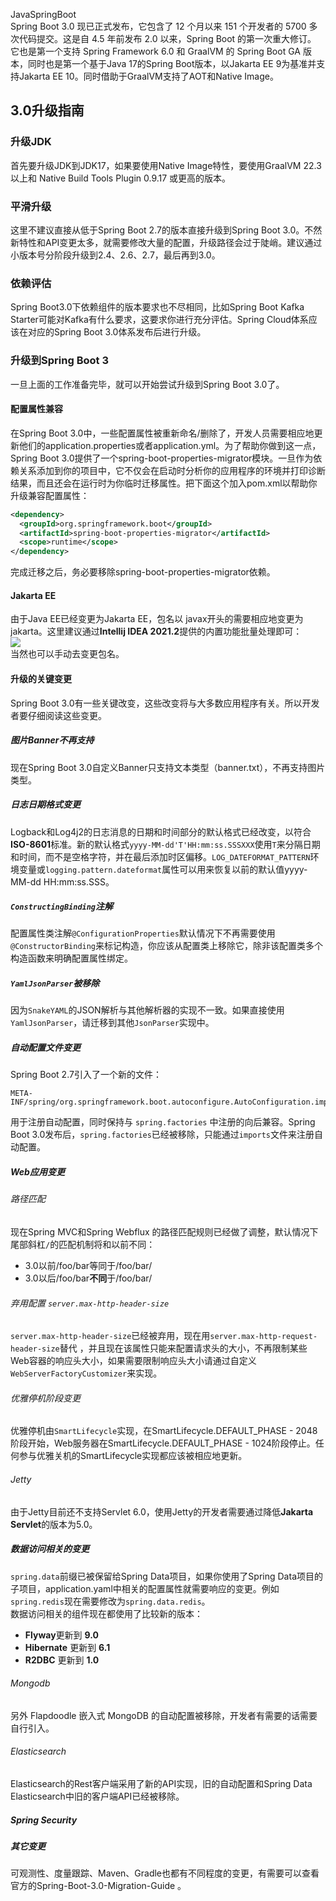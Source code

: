 JavaSpringBoot<br />Spring Boot 3.0 现已正式发布，它包含了 12 个月以来 151 个开发者的 5700 多次代码提交。这是自 4.5 年前发布 2.0 以来，Spring Boot 的第一次重大修订。<br />它也是第一个支持 Spring Framework 6.0 和 GraalVM 的 Spring Boot GA 版本，同时也是第一个基于Java 17的Spring Boot版本，以Jakarta EE 9为基准并支持Jakarta EE 10。同时借助于GraalVM支持了AOT和Native Image。
<a name="CmBa1"></a>
## 3.0升级指南
<a name="z4JhA"></a>
### 升级JDK
首先要升级JDK到JDK17，如果要使用Native Image特性，要使用GraalVM 22.3以上和 Native Build Tools Plugin 0.9.17 或更高的版本。
<a name="dC11i"></a>
### 平滑升级
这里不建议直接从低于Spring Boot 2.7的版本直接升级到Spring Boot 3.0。不然新特性和API变更太多，就需要修改大量的配置，升级路径会过于陡峭。建议通过小版本号分阶段升级到2.4、2.6、2.7，最后再到3.0。
<a name="yEuvY"></a>
### 依赖评估
Spring Boot3.0下依赖组件的版本要求也不尽相同，比如Spring Boot Kafka Starter可能对Kafka有什么要求，这要求你进行充分评估。Spring Cloud体系应该在对应的Spring Boot 3.0体系发布后进行升级。
<a name="ZxxqE"></a>
### 升级到Spring Boot 3
一旦上面的工作准备完毕，就可以开始尝试升级到Spring Boot 3.0了。
<a name="aGt1W"></a>
#### 配置属性兼容
在Spring Boot 3.0中，一些配置属性被重新命名/删除了，开发人员需要相应地更新他们的application.properties或者application.yml。为了帮助你做到这一点，Spring Boot 3.0提供了一个spring-boot-properties-migrator模块。一旦作为依赖关系添加到你的项目中，它不仅会在启动时分析你的应用程序的环境并打印诊断结果，而且还会在运行时为你临时迁移属性。把下面这个加入pom.xml以帮助你升级兼容配置属性：
```xml
<dependency>
  <groupId>org.springframework.boot</groupId>
  <artifactId>spring-boot-properties-migrator</artifactId>
  <scope>runtime</scope>
</dependency>
```
完成迁移之后，务必要移除spring-boot-properties-migrator依赖。
<a name="um7R1"></a>
#### Jakarta EE
由于Java EE已经变更为Jakarta EE，包名以 javax开头的需要相应地变更为jakarta。这里建议通过**Intellij IDEA 2021.2**提供的内置功能批量处理即可：<br />![](https://cdn.nlark.com/yuque/0/2022/gif/396745/1669364351615-ef90f6cb-133e-4e42-be2b-e7a5e3ad59e7.gif#averageHue=%23414248&clientId=uc36c3b1c-2096-4&from=paste&id=uc62b520c&originHeight=432&originWidth=1080&originalType=url&ratio=1&rotation=0&showTitle=false&status=done&style=none&taskId=u4e61d470-c3d8-4087-bf8c-9bbb527cf4f&title=)<br />当然也可以手动去变更包名。
<a name="LxItT"></a>
#### 升级的关键变更
Spring Boot 3.0有一些关键改变，这些改变将与大多数应用程序有关。所以开发者要仔细阅读这些变更。
<a name="A0X5T"></a>
##### 图片Banner不再支持
现在Spring Boot 3.0自定义Banner只支持文本类型（banner.txt），不再支持图片类型。
<a name="K594M"></a>
##### 日志日期格式变更
Logback和Log4j2的日志消息的日期和时间部分的默认格式已经改变，以符合**ISO-8601**标准。新的默认格式`yyyy-MM-dd'T'HH:mm:ss.SSSXXX`使用`T`来分隔日期和时间，而不是空格字符，并在最后添加时区偏移。`LOG_DATEFORMAT_PATTERN`环境变量或`logging.pattern.dateformat`属性可以用来恢复以前的默认值yyyy-MM-dd HH:mm:ss.SSS。
<a name="WMAAu"></a>
##### `ConstructingBinding`注解
配置属性类注解`@ConfigurationProperties`默认情况下不再需要使用`@ConstructorBinding`来标记构造，你应该从配置类上移除它，除非该配置类多个构造函数来明确配置属性绑定。
<a name="QTh3C"></a>
##### `YamlJsonParser`被移除
因为`SnakeYAML`的JSON解析与其他解析器的实现不一致。如果直接使用`YamlJsonParser`，请迁移到其他`JsonParser`实现中。
<a name="VUgtv"></a>
##### 自动配置文件变更
Spring Boot 2.7引入了一个新的文件：
```
META-INF/spring/org.springframework.boot.autoconfigure.AutoConfiguration.imports
```
用于注册自动配置，同时保持与 `spring.factories` 中注册的向后兼容。Spring Boot 3.0发布后，`spring.factories`已经被移除，只能通过`imports`文件来注册自动配置。
<a name="NEioY"></a>
##### Web应用变更
<a name="kSHOD"></a>
###### 路径匹配
现在Spring MVC和Spring Webflux 的路径匹配规则已经做了调整，默认情况下尾部斜杠`/`的匹配机制将和以前不同：

- 3.0以前/foo/bar等同于/foo/bar/
- 3.0以后/foo/bar**不同**于/foo/bar/
<a name="s0fsT"></a>
###### 弃用配置 `server.max-http-header-size`
`server.max-http-header-size`已经被弃用，现在用`server.max-http-request-header-size`替代 ，并且现在该属性只能来配置请求头的大小，不再限制某些Web容器的响应头大小，如果需要限制响应头大小请通过自定义`WebServerFactoryCustomizer`来实现。
<a name="DiHyi"></a>
###### 优雅停机阶段变更
优雅停机由`SmartLifecycle`实现，在SmartLifecycle.DEFAULT_PHASE - 2048阶段开始，Web服务器在SmartLifecycle.DEFAULT_PHASE - 1024阶段停止。任何参与优雅关机的SmartLifecycle实现都应该被相应地更新。
<a name="kMhiU"></a>
###### Jetty
由于Jetty目前还不支持Servlet 6.0，使用Jetty的开发者需要通过降低**Jakarta Servlet**的版本为5.0。
<a name="QCgba"></a>
##### 数据访问相关的变更
`spring.data`前缀已被保留给Spring Data项目，如果你使用了Spring Data项目的子项目，application.yaml中相关的配置属性就需要响应的变更。例如 `spring.redis`现在需要修改为`spring.data.redis`。<br />数据访问相关的组件现在都使用了比较新的版本：

- **Flyway**更新到 **9.0**
- **Hibernate** 更新到 **6.1**
- **R2DBC** 更新到 **1.0**
<a name="l0g8X"></a>
###### Mongodb
另外 Flapdoodle 嵌入式 MongoDB 的自动配置被移除，开发者有需要的话需要自行引入。
<a name="bLyZr"></a>
###### Elasticsearch
Elasticsearch的Rest客户端采用了新的API实现，旧的自动配置和Spring Data Elasticsearch中旧的客户端API已经被移除。
<a name="HRZU4"></a>
##### Spring Security
<a name="SD7iF"></a>
##### 其它变更
可观测性、度量跟踪、Maven、Gradle也都有不同程度的变更，有需要可以查看官方的Spring-Boot-3.0-Migration-Guide 。
